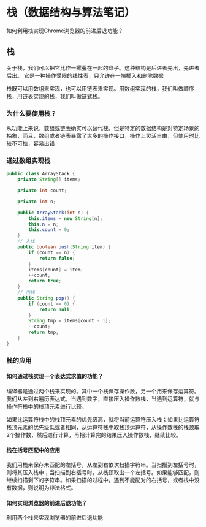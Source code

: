 # 栈（数据结构与算法笔记）


如何利用栈实现Chrome浏览器的前进后退功能？

<!--more-->

## 栈

关于栈，我们可以把它比作一摞叠在一起的盘子。这种结构是后进者先出，先进者后出。
它是一种操作受限的线性表，只允许在一端插入和删除数据

栈既可以用数组来实现，也可以用链表来实现。用数组实现的栈，我们叫做顺序栈，用链表实现的栈，我们叫做链式栈。

### 为什么要使用栈？

从功能上来说，数组或链表确实可以替代栈，但是特定的数据结构是对特定场景的抽象，而且，数组或者链表暴露了太多的操作接口，操作上灵活自由，但使用时比较不可控，容易出错

### 通过数组实现栈

```java
public class ArrayStack {
    private String[] items;

    private int count;

    private int n;

    public ArrayStack(int n) {
        this.items = new String[n];
        this.n = n;
        this.count = 0;
    }
    // 入栈
    public boolean push(String item) {
        if (count == n) {
            return false;
        }
        items[count] = item;
        ++count;
        return true;
    }
    // 出栈
    public String pop() {
        if (count == 0) {
            return null;
        }
        String tmp = items[count - 1];
        --count;
        return tmp;
    }
}
```

### 栈的应用

#### 如何通过栈实现一个表达式求值的功能？

编译器是通过两个栈来实现的。其中一个栈保存操作数，另一个用来保存运算符。我们从左到右遍历表达式，当遇到数字，直接压入操作数栈，当遇到运算符，就与操作符栈中的栈顶元素进行比较。

如果比运算符栈中的栈顶元素的优先级高，就将当前运算符压入栈；如果比运算符栈顶元素的优先级低或者相同，从运算符栈中取栈顶运算符，从操作数栈的栈顶取2个操作数，然后进行计算，再把计算完的结果压入操作数栈，继续比较。


#### 栈在括号匹配中的应用

我们用栈来保存未匹配的左括号，从左到右依次扫描字符串。当扫描到左括号时，则将其压入栈中；当扫描到右括号时，从栈顶取出一个左括号。如果能够匹配，则继续扫描剩下的字符串。如果扫描的过程中，遇到不能配对的右括号，或者栈中没有数据，则说明为非法格式。

#### 如何实现浏览器的前进后退功能？

利用两个栈来实现浏览器的前进后退功能





